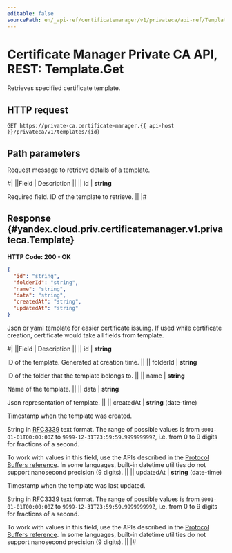 ```yaml
---
editable: false
sourcePath: en/_api-ref/certificatemanager/v1/privateca/api-ref/Template/get.md
---
```


# Certificate Manager Private CA API, REST: Template.Get

Retrieves specified certificate template.

## HTTP request

```
GET https://private-ca.certificate-manager.{{ api-host }}/privateca/v1/templates/{id}
```

## Path parameters

Request message to retrieve details of a template.

#|
||Field | Description ||
|| id | **string**

Required field. ID of the template to retrieve. ||
|#

## Response {#yandex.cloud.priv.certificatemanager.v1.privateca.Template}

**HTTP Code: 200 - OK**

```json
{
  "id": "string",
  "folderId": "string",
  "name": "string",
  "data": "string",
  "createdAt": "string",
  "updatedAt": "string"
}
```

Json or yaml template for easier certificate issuing. If used while certificate creation, certificate would take all fields from template.

#|
||Field | Description ||
|| id | **string**

ID of the template. Generated at creation time. ||
|| folderId | **string**

ID of the folder that the template belongs to. ||
|| name | **string**

Name of the template. ||
|| data | **string**

Json representation of template. ||
|| createdAt | **string** (date-time)

Timestamp when the template was created.

String in [RFC3339](https://www.ietf.org/rfc/rfc3339.txt) text format. The range of possible values is from
`0001-01-01T00:00:00Z` to `9999-12-31T23:59:59.999999999Z`, i.e. from 0 to 9 digits for fractions of a second.

To work with values in this field, use the APIs described in the
[Protocol Buffers reference](https://developers.google.com/protocol-buffers/docs/reference/overview).
In some languages, built-in datetime utilities do not support nanosecond precision (9 digits). ||
|| updatedAt | **string** (date-time)

Timestamp when the template was last updated.

String in [RFC3339](https://www.ietf.org/rfc/rfc3339.txt) text format. The range of possible values is from
`0001-01-01T00:00:00Z` to `9999-12-31T23:59:59.999999999Z`, i.e. from 0 to 9 digits for fractions of a second.

To work with values in this field, use the APIs described in the
[Protocol Buffers reference](https://developers.google.com/protocol-buffers/docs/reference/overview).
In some languages, built-in datetime utilities do not support nanosecond precision (9 digits). ||
|#